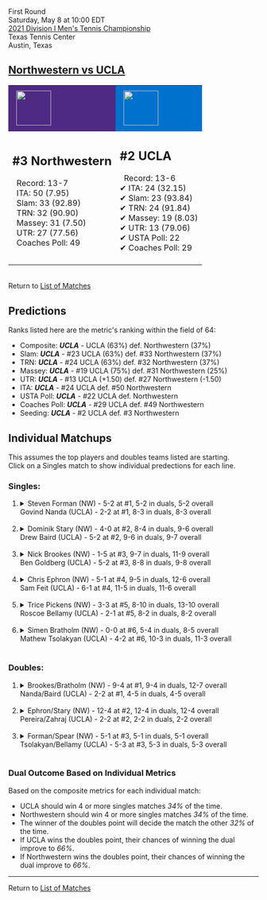 First Round  
Saturday, May 8 at 10:00 EDT  
[2021 Division I Men's Tennis Championship](../index.md)  
Texas Tennis Center  
Austin, Texas  
## [Northwestern vs UCLA](https://www.ncaa.com/game/5833384)  

<table><tr style="background-color: #d9d9d9 !important"><td style="background-color: #4E2A84 !important"><img src="https://www.ncaa.com/sites/default/files/images/logos/schools/n/northwestern.70.png" width="70" height="70" style="padding: 8px;" /></td><td style="background-color: #0072CE !important"><img src="https://www.ncaa.com/sites/default/files/images/logos/schools/u/ucla.70.png" width="70" height="70" style="padding: 8px;" /></td></tr><tr>
<td>  

<h2>#3 Northwestern</h2>  
&nbsp; Record: 13-7<br>  
&nbsp; ITA: 50 (7.95)<br>  
&nbsp; Slam: 33 (92.89)<br>  
&nbsp; TRN: 32 (90.90)<br>  
&nbsp; Massey: 31 (7.50)<br>  
&nbsp; UTR: 27 (77.56)<br>  
&nbsp; Coaches Poll: 49<br>  
<br>  

</td>
<td>  

<h2>#2 UCLA</h2>  
&nbsp; Record: 13-6<br>  
&#10004; ITA: 24 (32.15)<br>  
&#10004; Slam: 23 (93.84)<br>  
&#10004; TRN: 24 (91.84)<br>  
&#10004; Massey: 19 (8.03)<br>  
&#10004; UTR: 13 (79.06)<br>  
&#10004; USTA Poll: 22<br>  
&#10004; Coaches Poll: 29<br>  
<br>  

</td>
</tr></table>  


<br>Return to [List of Matches](../index.md)  

## Predictions  

Ranks listed here are the metric's ranking within the field of 64:  
- Composite: ***UCLA*** - UCLA (63%) def. Northwestern (37%)  
- Slam: ***UCLA*** - #23 UCLA (63%) def. #33 Northwestern (37%)  
- TRN: ***UCLA*** - #24 UCLA (63%) def. #32 Northwestern (37%)  
- Massey: ***UCLA*** - #19 UCLA (75%) def. #31 Northwestern (25%)  
- UTR: ***UCLA*** - #13 UCLA (+1.50) def. #27 Northwestern (-1.50)  
- ITA: ***UCLA*** - #24 UCLA def. #50 Northwestern  
- USTA Poll: ***UCLA*** - #22 UCLA def. Northwestern  
- Coaches Poll: ***UCLA*** - #29 UCLA def. #49 Northwestern  
- Seeding: ***UCLA*** - #2 UCLA def. #3 Northwestern  

## Individual Matchups  
This assumes the top players and doubles teams listed are starting.  
Click on a Singles match to show individual predections for each line.  

### Singles:  

<ol>
<li><details>
<summary markdown="span">Steven Forman (NW) - 5-2 at #1, 5-2 in duals, 5-2 overall<br>Govind Nanda (UCLA) - 2-2 at #1, 8-3 in duals, 8-3 overall</summary>
<h4>Predictions</h4><ul>
<li>Composite: <b><i>UCLA</i></b> - Nanda (74%) def. Forman (26%)</li>  
<li>Slam: <b><i>UCLA</i></b> - Nanda (63%) def. Forman (37%)</li>  
<li>TRN: <b><i>UCLA</i></b> - Nanda (75%) def. Forman (25%)</li>  
<li>Massey: <b><i>UCLA</i></b> - Nanda (75%) def. Forman (25%)</li>  
<li>UTR: <b><i>UCLA</i></b> - Nanda (85%) def. Forman (15%)</li>  
<li>ITA: <b><i>UCLA</i></b> - Nanda (4.24) def. Forman (2.23)</li>  
</ul>
</details>&nbsp;</li>
<li><details>
<summary markdown="span">Dominik Stary (NW) - 4-0 at #2, 8-4 in duals, 9-6 overall<br>Drew Baird (UCLA) - 5-2 at #2, 9-6 in duals, 9-7 overall</summary>
<h4>Predictions</h4><ul>
<li>Composite: <b><i>NW</i></b> - Stary (56%) def. Baird (44%)</li>  
<li>Slam: <b><i>NW</i></b> - Stary (69%) def. Baird (31%)</li>  
<li>TRN: <b><i>NW</i></b> - Stary (64%) def. Baird (36%)</li>  
<li>Massey: <b><i>NW</i></b> - Stary (59%) def. Baird (41%)</li>  
<li>UTR: <b><i>UCLA</i></b> - Baird (66%) def. Stary (34%)</li>  
<li>ITA: <b><i>UCLA</i></b> - Baird (3.85) def. Stary (0.00)</li>  
</ul>
</details>&nbsp;</li>
<li><details>
<summary markdown="span">Nick Brookes (NW) - 1-5 at #3, 9-7 in duals, 11-9 overall<br>Ben Goldberg (UCLA) - 5-2 at #3, 8-8 in duals, 9-8 overall</summary>
<h4>Predictions</h4><ul>
<li>Composite: <b><i>NW</i></b> - Brookes (64%) def. Goldberg (36%)</li>  
<li>Slam: <b><i>NW</i></b> - Brookes (66%) def. Goldberg (34%)</li>  
<li>TRN: <b><i>NW</i></b> - Brookes (52%) def. Goldberg (48%)</li>  
<li>Massey: <b><i>NW</i></b> - Brookes (64%) def. Goldberg (36%)</li>  
<li>UTR: <b><i>NW</i></b> - Brookes (77%) def. Goldberg (23%)</li>  
<li>ITA: <b><i>UCLA</i></b> - Goldberg (1.97) def. Brookes (1.58)</li>  
</ul>
</details>&nbsp;</li>
<li><details>
<summary markdown="span">Chris Ephron (NW) - 5-1 at #4, 9-5 in duals, 12-6 overall<br>Sam Feit (UCLA) - 6-1 at #4, 11-5 in duals, 11-6 overall</summary>
<h4>Predictions</h4><ul>
<li>Composite: <b><i>NW</i></b> - Ephron (52%) def. Feit (48%)</li>  
<li>Slam: <b><i>NW</i></b> - Ephron (65%) def. Feit (35%)</li>  
<li>TRN: <b><i>UCLA</i></b> - Feit (51%) def. Ephron (49%)</li>  
<li>Massey: <b><i>NW</i></b> - Ephron (55%) def. Feit (45%)</li>  
<li>UTR: <b><i>UCLA</i></b> - Feit (56%) def. Ephron (44%)</li>  
<li>ITA: <b><i>NW</i></b> - Ephron (2.01) def. Feit (1.91)</li>  
</ul>
</details>&nbsp;</li>
<li><details>
<summary markdown="span">Trice Pickens (NW) - 3-3 at #5, 8-10 in duals, 13-10 overall<br>Roscoe Bellamy (UCLA) - 2-1 at #5, 8-2 in duals, 8-2 overall</summary>
<h4>Predictions</h4><ul>
<li>Composite: <b><i>UCLA</i></b> - Bellamy (54%) def. Pickens (46%)</li>  
<li>Slam: <b><i>NW</i></b> - Pickens (70%) def. Bellamy (30%)</li>  
<li>TRN: <b><i>NW</i></b> - Pickens (56%) def. Bellamy (44%)</li>  
<li>Massey: <b><i>UCLA</i></b> - Bellamy (60%) def. Pickens (40%)</li>  
<li>UTR: <b><i>UCLA</i></b> - Bellamy (81%) def. Pickens (19%)</li>  
<li>ITA: <b><i>UCLA</i></b> - Bellamy (2.89) def. Pickens (1.58)</li>  
</ul>
</details>&nbsp;</li>
<li><details>
<summary markdown="span">Simen Bratholm (NW) - 0-0 at #6, 5-4 in duals, 8-5 overall<br>Mathew Tsolakyan (UCLA) - 4-2 at #6, 10-3 in duals, 11-3 overall</summary>
<h4>Predictions</h4><ul>
<li>Composite: <b><i>NW</i></b> - Bratholm (56%) def. Tsolakyan (44%)</li>  
<li>Slam: <b><i>NW</i></b> - Bratholm (66%) def. Tsolakyan (34%)</li>  
<li>TRN: <b><i>NW</i></b> - Bratholm (64%) def. Tsolakyan (36%)</li>  
<li>Massey: <b><i>NW</i></b> - Bratholm (59%) def. Tsolakyan (41%)</li>  
<li>UTR: <b><i>UCLA</i></b> - Tsolakyan (62%) def. Bratholm (38%)</li>  
<li>ITA: <b><i>UCLA</i></b> - Tsolakyan (2.57) def. Bratholm (2.06)</li>  
</ul>
</details>&nbsp;</li>
</ol>

### Doubles:  

<ol>
<li><details>
<summary markdown="span">Brookes/Bratholm (NW) - 9-4 at #1, 9-4 in duals, 12-7 overall<br>Nanda/Baird (UCLA) - 2-2 at #1, 4-5 in duals, 4-5 overall</summary>
<br>Sorry, we don't have any metrics for this match
</details>&nbsp;</li>
<li><details>
<summary markdown="span">Ephron/Stary (NW) - 12-4 at #2, 12-4 in duals, 12-4 overall<br>Pereira/Zahraj (UCLA) - 2-2 at #2, 2-2 in duals, 2-2 overall</summary>
<br>Sorry, we don't have any metrics for this match
</details>&nbsp;</li>
<li><details>
<summary markdown="span">Forman/Spear (NW) - 5-1 at #3, 5-1 in duals, 5-1 overall<br>Tsolakyan/Bellamy (UCLA) - 5-3 at #3, 5-3 in duals, 5-3 overall</summary>
<br>Sorry, we don't have any metrics for this match
</details>&nbsp;</li>
</ol>

### Dual Outcome Based on Individual Metrics  
  
Based on the composite metrics for each individual match:  
- UCLA should win 4 or more singles matches _34%_ of the time.  
- Northwestern should win 4 or more singles matches _34%_ of the time.  
- The winner of the doubles point will decide the match the other _32%_ of the time.  
- If UCLA wins the doubles point, their chances of winning the dual improve to _66%_.  
- If Northwestern wins the doubles point, their chances of winning the dual improve to _66%_.  
  
------

Return to [List of Matches](../index.md)  

